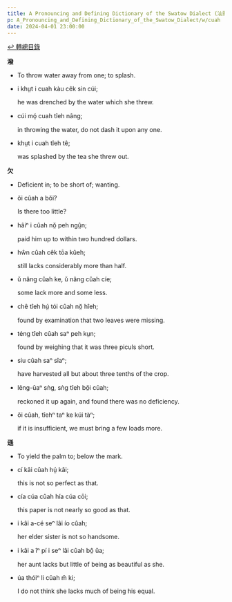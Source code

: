 ```yaml
---
title: A Pronouncing and Defining Dictionary of the Swatow Dialect (汕頭方言音義字典) / cuah
p: A_Pronouncing_and_Defining_Dictionary_of_the_Swatow_Dialect/w/cuah
date: 2024-04-01 23:00:00
---
```


[↩️ 轉總目錄](/A_Pronouncing_and_Defining_Dictionary_of_the_Swatow_Dialect)


**潑**
- To throw water away from one; to splash.

- i khṳt i cuah kàu cêk sin cúi;

  he was drenched by the water which she threw.

- cúi mó̤ cuah tîeh nâng;

  in throwing the water, do not dash it upon any one.

- khṳt i cuah tîeh tê;

  was splashed by the tea she threw out.

**欠**
- Deficient in; to be short of; wanting.

- ŏi cûah a bŏi?

  Is there too little?

- hâiⁿ i cûah nŏ̤ peh ngṳ̂n;

  paid him up to within two hundred dollars.

- hŵn cûah cêk tōa kûeh;

  still lacks considerably more than half.

- ŭ nâng cûah ke, ŭ nâng cûah cíe;

  some lack more and some less.

- chê tîeh hṳ́ tói cûah nŏ̤ hîeh;

  found by examination that two leaves were missing.

- téng tîeh cûah saⁿ peh kṳn;

  found by weighing that it was three piculs short.

- siu cûah saⁿ sîaⁿ;

  have harvested all but about three tenths of the crop.

- lêng-ūaⁿ sǹg, sǹg tîeh bŏ̤i cûah;

  reckoned it up again, and found there was no deficiency.

- ŏi cûah, tîehⁿ taⁿ ke kúi tàⁿ;

  if it is insufficient, we must bring a few loads more.

**遜**
- To yield the palm to; below the mark.

- cí kâi cûah hṳ́ kâi;

  this is not so perfect as that.

- cía cúa cûah hía cúa cōi;

  this paper is not nearly so good as that.

- i kâi a-cé seⁿ lâi ío cûah;

  her elder sister is not so handsome.

- i kâi a îⁿ pí i seⁿ lâi cûah bô̤ ŭa;

  her aunt lacks but little of being as beautiful as she.

- úa thóiⁿ li cûah m̄ ki;

  I do not think she lacks much of being his equal.